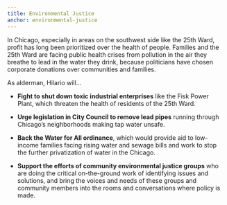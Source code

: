 ```yaml
---
title: Environmental Justice
anchor: environmental-justice
---
```

In Chicago, especially in areas on the southwest side like the 25th Ward, profit has long been prioritized over the health of people. Families and the 25th Ward are facing public health crises from pollution in the air they breathe to lead in the water they drink, because politicians have chosen corporate donations over communities and families.

As alderman, Hilario will…

* **Fight to shut down toxic industrial enterprises** like the Fisk Power Plant, which threaten the health of residents of the 25th Ward.

* **Urge legislation in City Council to remove lead pipes** running through Chicago’s neighborhoods making tap water unsafe.

* **Back the Water for All ordinance**, which would provide aid to low-income families facing rising water and sewage bills and work to stop the further privatization of water in the Chicago.

* **Support the efforts of community environmental justice groups** who are doing the critical on-the-ground work of identifying issues and solutions, and bring the voices and needs of these groups and community members into the rooms and conversations where policy is made.
